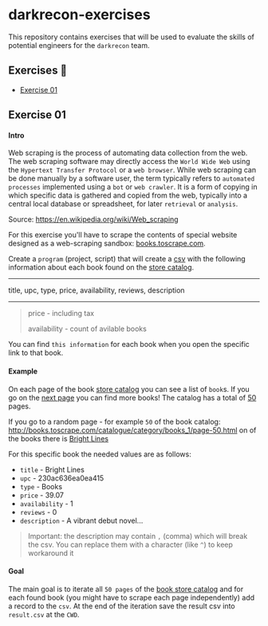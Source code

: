 # darkrecon-exercises

This repository contains exercises that will be used to evaluate the skills of potential engineers for the `darkrecon` team.

## Exercises 📝

- [Exercise 01](exercise-01)

## Exercise 01

#### Intro

Web scraping is the process of automating data collection from the web. The web scraping software may directly access the `World Wide Web` using the `Hypertext Transfer Protocol` or a `web browser`. While web scraping can be done manually by a software user, the term typically refers to `automated processes` implemented using a `bot` or `web crawler`. It is a form of copying in which specific data is gathered and copied from the web, typically into a central local database or spreadsheet, for later `retrieval` or `analysis`.

Source: https://en.wikipedia.org/wiki/Web_scraping

For this exercise you'll have to scrape the contents of special website designed as a web-scraping sandbox: [books.toscrape.com](http://books.toscrape.com/).

Create a `program` (project, script) that will create a [csv](https://en.wikipedia.org/wiki/Comma-separated_values) with the following information about each book found on the [store catalog](http://books.toscrape.com/catalogue/category/books_1/index.html).

---

title, upc, type, price, availability, reviews, description 

---

> price - including tax
> 
> availability - count of avilable books

You can find `this information` for each book when you open the specific link to that book.

#### Example

On each page of the book [store catalog](http://books.toscrape.com/catalogue/category/books_1/index.html) you can see a list of `book`s. If you go on the [next page](http://books.toscrape.com/catalogue/category/books_1/page-2.html) you can find more books! The catalog has a total of [50](http://books.toscrape.com/catalogue/category/books_1/page-50.html) pages.

If you go to a random page - for example `50` of the book catalog: http://books.toscrape.com/catalogue/category/books_1/page-50.html on of the books there is [Bright Lines](http://books.toscrape.com/catalogue/bright-lines_11/index.html)

For this specific book the needed values are as follows:

- `title` - Bright Lines
- `upc` - 230ac636ea0ea415
- `type` - Books
- `price` - 39.07
- `availability` - 1
- `reviews` - 0
- `description` - A vibrant debut novel...

> Important: the description may contain `,` (comma) which will break the csv. You can replace them with a character (like `^`) to keep workaround it

#### Goal

The main goal is to iterate all `50 pages` of the [book store catalog](http://books.toscrape.com/catalogue/category/books_1/index.html) and for each found book (you might have to scrape each page independently) add a record to the `csv`. At the end of the iteration save the result csv into `result.csv` at the `CWD`.
